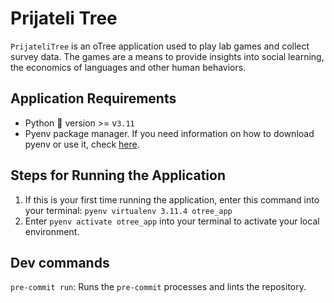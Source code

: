 # Prijateli Tree
`PrijateliTree` is an oTree application used to play lab games and collect survey data.
The games are a means to provide insights into social learning, the economics of languages and other human behaviors.

## Application Requirements
- Python 🐍 version >= v`3.11`
- Pyenv package manager. If you need information on how to download pyenv or use it, check [here](https://fathomtech.io/blog/python-environments-with-pyenv-and-vitualenv/).

## Steps for Running the Application
1. If this is your first time running the application, enter this command into your terminal: `pyenv virtualenv 3.11.4 otree_app`
2. Enter `pyenv activate otree_app` into your terminal to activate your local environment.

## Dev commands
`pre-commit run`: Runs the `pre-commit` processes and lints the repository.
